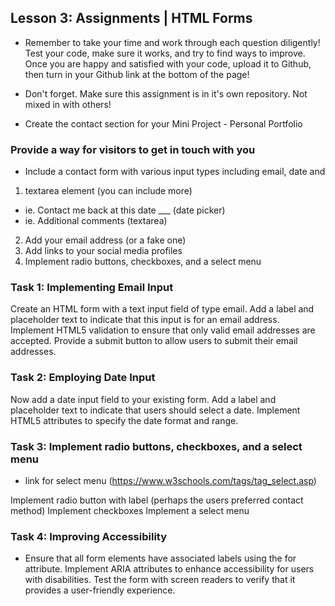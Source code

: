 ## Lesson 3: Assignments | HTML Forms
- Remember to take your time and work through each question diligently! Test your code, make sure it works, and try to find ways to improve. Once you are happy and satisfied with your code, upload it to Github, then turn in your Github link at the bottom of the page!

- Don't forget. Make sure this assignment is in it's own repository. Not mixed in with others!

- Create the contact section for your Mini Project - Personal Portfolio 
### Provide a way for visitors to get in touch with you

  - Include a contact form with various input types including email, date and 
1. textarea element (you can include more) 
- ie. Contact me back at this date ___ (date picker) 
- ie. Additional comments (textarea)
2. Add your email address (or a fake one) 
3. Add links to your social media profiles 
4. Implement radio buttons, checkboxes, and a select menu 


### Task 1: Implementing Email Input

Create an HTML form with a text input field of type email.
Add a label and placeholder text to indicate that this input is for an email address.
Implement HTML5 validation to ensure that only valid email addresses are accepted.
Provide a submit button to allow users to submit their email addresses.


### Task 2: Employing Date Input

Now add a date input field to your existing form.
Add a label and placeholder text to indicate that users should select a date.
Implement HTML5 attributes to specify the date format and range.


### Task 3: Implement radio buttons, checkboxes, and a select menu 

* link for select menu (https://www.w3schools.com/tags/tag_select.asp) 

Implement radio button with label (perhaps the users preferred contact method) 
Implement checkboxes 
Implement a select menu 


### Task 4: Improving Accessibility

- Ensure that all form elements have associated labels using the for attribute.
Implement ARIA attributes to enhance accessibility for users with disabilities.
Test the form with screen readers to verify that it provides a user-friendly experience.